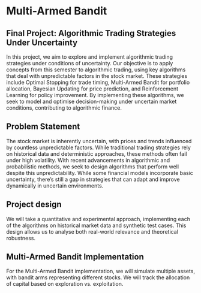 # Multi-Armed Bandit

## Final Project: Algorithmic Trading Strategies Under Uncertainty

In this project, we aim to explore and implement algorithmic trading strategies under conditions of uncertainty. Our objective is to apply concepts from this semester to algorithmic trading, using key algorithms that deal with unpredictable factors in the stock market. These strategies include Optimal Stopping for trade timing, Multi-Armed Bandit for portfolio allocation, Bayesian Updating for price prediction, and Reinforcement Learning for policy improvement. By implementing these algorithms, we seek to model and optimise decision-making under uncertain market conditions, contributing to algorithmic finance.

## Problem Statement

The stock market is inherently uncertain, with prices and trends influenced by countless unpredictable factors. While traditional trading strategies rely on historical data and deterministic approaches, these methods often fail under high volatility. With recent advancements in algorithmic and probabilistic methods, we seek to design algorithms that perform well despite this unpredictability. While some financial models incorporate basic uncertainty, there’s still a gap in strategies that can adapt and improve dynamically in uncertain environments.

## Project design

We will take a quantitative and experimental approach, implementing each of the algorithms on historical market data and synthetic test cases. This design allows us to analyse both real-world relevance and theoretical robustness.

## Multi-Armed Bandit Implementation

For the Multi-Armed Bandit implementation, we will simulate multiple assets, with bandit arms representing different stocks. We will track the allocation of capital based on exploration vs. exploitation.
